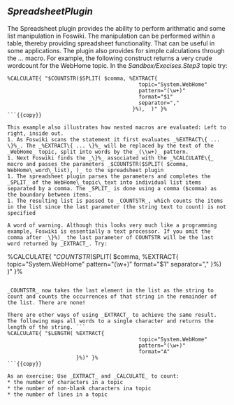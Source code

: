 ## _SpreadsheetPlugin_	

The Spreadsheet plugin provides the ability to perform arithmatic and some list manipulation in Foswiki. The manipulation can be performed within a table, thereby providing spreadsheet functionality. That can be useful in some applications. The plugin also provides for simple calculations through the _..._ macro. For example, the following construct returns a very crude wordcount for the WebHome topic. In the _Sandbox/Execises.Step3_ topic try:

```
%CALCULATE{ "$COUNTSTR($SPLIT( $comma, %EXTRACT{
                                          topic="System.WebHome"
                                          pattern="(\w+)"
                                          format="$1"
                                          separator=","
                                        }%),  )" }%
```{{copy}}

This example also illustrates how nested macros are evaluated: Left to right, inside out.
1. As Foswiki scans the statement it first evaluates _%EXTRACT\{ ... \}%_. The _%EXTRACT\{ ... \}%_ will be replaced by the text of the _WebHome_ topic, split into words by the _(\\w+)_ pattern.
1. Next Foswiki finds the _\}%_ associated with the _%CALCULATE\{_ macro and passes the parameters _$COUNTSTR($SPLIT( $comma, WebHome\_word\_list), )_ to the spreadsheet plugin
1. The spreadsheet plugin parses the parameters and completes the _SPLIT_ of the WebHome\_topic\_text into individual list items separated by a comma. The _SPLIT_ is done using a comma ($comma) as the boundary between items.
1. The resulting list is passed to _COUNTSTR_, which counts the items in the list since the last parameter (the string text to count) is not specified

A word of warning. Although this looks very much like a programming example, Foswiki is essentially a text processor. If you omit the comma after _\}%)_ the last parameter of COUNTSTR will be the last word returned by _EXTRACT_. Try:

```
%CALCULATE{ "$COUNTSTR($SPLIT( $comma, %EXTRACT{
                                          topic="System.WebHome"
                                          pattern="(\w+)"
                                          format="$1"
                                          separator=","
                                        }%)  )" }%
```{{copy}}

_COUNTSTR_ now takes the last element in the list as the string to count and counts the occurrences of that string in the remainder of the list. There are none!

There are other ways of using _EXTRACT_ to achieve the same result. The following maps all words to a single character and returns the length of the string. ```
%CALCULATE{ "$LENGTH( %EXTRACT{
                                          topic="System.WebHome"
                                          pattern="(\w+)"
                                          format="A"
                      }%)" }%
```{{copy}}

As an exercise: Use _EXTRACT_ and _CALCULATE_ to count:
* the number of characters in a topic
* the number of non-blank characters ina topic
* the number of lines in a topic

